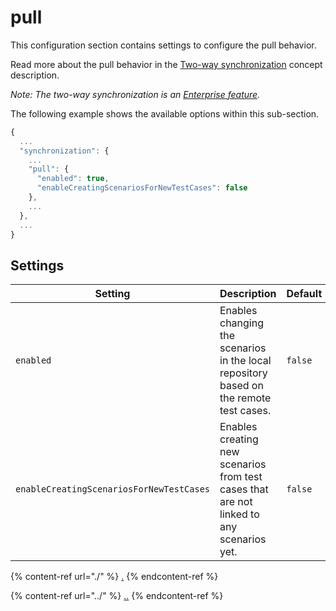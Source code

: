 # pull

This configuration section contains settings to configure the pull behavior.

Read more about the pull behavior in the [Two-way synchronization](../../../features/pull-features/two-way-synchronization.md) concept description.

_Note: The two-way synchronization is an _[_Enterprise feature_](../../../licensing.md)_._

The following example shows the available options within this sub-section.

```javascript
{
  ...
  "synchronization": {
    ...
    "pull": {
      "enabled": true,
      "enableCreatingScenariosForNewTestCases": false
    },
    ...
  },
  ...
}
```

## Settings

| Setting                                  | Description                                                                              | Default |
| ---------------------------------------- | ---------------------------------------------------------------------------------------- | ------- |
| `enabled`                                | Enables changing the scenarios in the local repository based on the remote test cases.   | `false` |
| `enableCreatingScenariosForNewTestCases` | Enables creating new scenarios from test cases that are not linked to any scenarios yet. | `false` |

{% content-ref url="./" %}
[.](./)
{% endcontent-ref %}

{% content-ref url="../" %}
[..](../)
{% endcontent-ref %}
